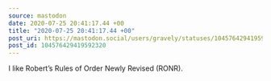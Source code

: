 ```yaml
---
source: mastodon
date: 2020-07-25 20:41:17.44 +00
title: "2020-07-25 20:41:17.44 +00"
post_uri: https://mastodon.social/users/gravely/statuses/104576429419592320
post_id: 104576429419592320
---
```

I like Robert’s Rules of Order Newly Revised (RONR).


